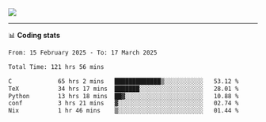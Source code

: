 <picture>
  <source
  srcset="https://github-readme-stats.vercel.app/api?username=sant0s12&show_icons=true&theme=dark"
  media="(prefers-color-scheme: dark)"
  />
  <source
  srcset="https://github-readme-stats.vercel.app/api?username=sant0s12&show_icons=true"
  media="(prefers-color-scheme: light)"
  />
  <img src="https://github-readme-stats.vercel.app/api?username=sant0s12&show_icons=true" />
</picture>

---

📊 **Coding stats**

<!--START_SECTION:waka-->

```txt
From: 15 February 2025 - To: 17 March 2025

Total Time: 121 hrs 56 mins

C             65 hrs 2 mins   █████████████▒░░░░░░░░░░░   53.12 %
TeX           34 hrs 17 mins  ███████░░░░░░░░░░░░░░░░░░   28.01 %
Python        13 hrs 18 mins  ██▓░░░░░░░░░░░░░░░░░░░░░░   10.88 %
conf          3 hrs 21 mins   ▓░░░░░░░░░░░░░░░░░░░░░░░░   02.74 %
Nix           1 hr 46 mins    ▒░░░░░░░░░░░░░░░░░░░░░░░░   01.44 %
```

<!--END_SECTION:waka-->

